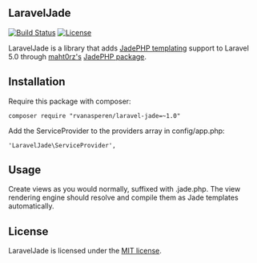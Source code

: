 ## LaravelJade
[![Build Status](https://travis-ci.org/rvanasperen/laravel-jade.svg)](https://travis-ci.org/rvanasperen/laravel-jade)
[![License](https://poser.pugx.org/rvanasperen/laravel-jade/license.svg)](https://packagist.org/packages/rvanasperen/laravel-jade)

LaravelJade is a library that adds [JadePHP templating](https://github.com/maht0rz/jade.php) support to Laravel 5.0 through [maht0rz's](https://github.com/maht0rz) [JadePHP package](https://github.com/maht0rz/jade.php).

## Installation

Require this package with composer:

```
composer require "rvanasperen/laravel-jade=~1.0"
```

Add the ServiceProvider to the providers array in config/app.php:

```
'LaravelJade\ServiceProvider',
```

## Usage

Create views as you would normally, suffixed with .jade.php. The view rendering engine should resolve and compile them as Jade templates automatically.

## License

LaravelJade is licensed under the [MIT license](http://opensource.org/licenses/MIT).
